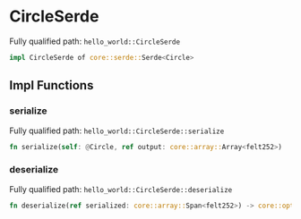 # CircleSerde

Fully qualified path: `hello_world::CircleSerde`

```rust
impl CircleSerde of core::serde::Serde<Circle>
```

## Impl Functions

### serialize

Fully qualified path: `hello_world::CircleSerde::serialize`

```rust
fn serialize(self: @Circle, ref output: core::array::Array<felt252>)
```


### deserialize

Fully qualified path: `hello_world::CircleSerde::deserialize`

```rust
fn deserialize(ref serialized: core::array::Span<felt252>) -> core::option::Option<Circle>
```



